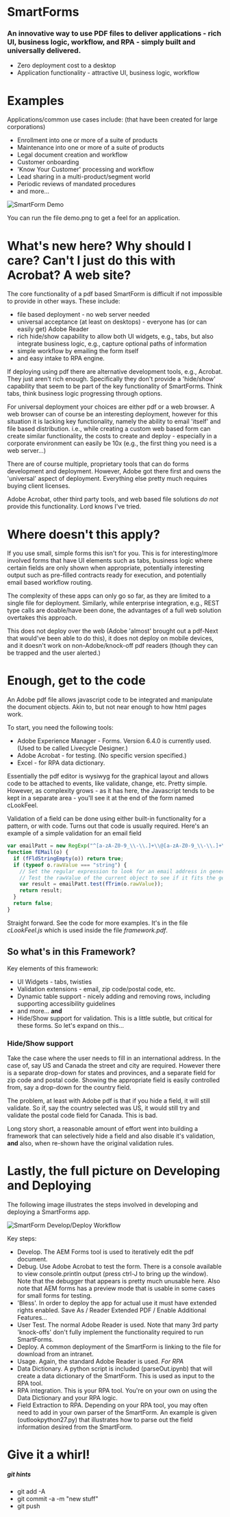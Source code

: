 
# SmartForms
### An innovative way to use PDF files to deliver applications - rich UI, business logic, workflow, and RPA - simply built and universally delivered.

- Zero deployment cost to a desktop
- Application functionality - attractive UI, business logic, workflow

# Examples

Applications/common use cases include: (that have been created for large corporations)

- Enrollment into one or more of a suite of products
- Maintenance into one or more of a suite of products
- Legal document creation and workflow
- Customer onboarding
- 'Know Your Customer' processing and workflow
- Lead sharing in a multi-product/segment world
- Periodic reviews of mandated procedures
- and more...

![SmartForm Demo](/images/demo-KYC.png)

You can run the file demo.png to get a feel for an application.

# What's new here? Why should I care? Can't I just do this with Acrobat? A web site?

The core functionality of a pdf based SmartForm is difficult if not impossible to provide in other ways.
 These include:

- file based deployment - no web server needed
- universal acceptance (at least on desktops) - everyone has (or can easily get) Adobe Reader
- rich hide/show capability to allow both UI widgets, e.g., tabs, but also integrate business logic, e.g., capture optional paths of information
- simple workflow by emailing the form itself
- and easy intake to RPA engine.

If deploying using pdf there are alternative development tools, e.g., Acrobat. They just aren't rich enough. Specifically they don't provide a 'hide/show' capability that seem to be part of the key functionality of SmartForms. Think tabs, think business logic progressing through options.

For universal deployment your choices are either pdf or a web browser. A web browser can of course be an interesting deployment, however for this situation it is lacking key functionality, namely the ability to email 'itself' and file based distribution. i.e., while creating a custom web based form can create similar functionality, the costs to create and deploy - especially in a corporate environment can easily be 10x (e.g., the first thing you need is a web server...)

There are of course multiple, proprietary tools that can do forms development and deployment. However, Adobe got there first and owns the 'universal' aspect of deployment. Everything else pretty much requires buying client licenses.

Adobe Acrobat, other third party tools, and web based file solutions _do not_ provide this functionality. Lord knows I've tried.

# Where doesn't this apply?

If you use small, simple forms this isn't for you. This is for interesting/more involved forms that have UI elements such as tabs, business logic where certain fields are only shown when appropriate, potentially interesting output such as pre-filled contracts ready for execution, and potentially email based workflow routing.

The complexity of these apps can only go so far, as they are limited to a single file for deployment. Similarly, while enterprise integration, e.g., REST type calls are doable/have been done, the advantages of a full web solution overtakes this approach.

This does not deploy over the web (Adobe 'almost' brought out a pdf-Next that would've been able to do this), it does not deploy on mobile devices, and it doesn't work on non-Adobe/knock-off pdf readers (though they can be trapped and the user alerted.)

# Enough, get to the code

An Adobe pdf file allows javascript code to be integrated and manipulate the document objects.   Akin to, but not near enough to how html pages work. 

To start, you need the following tools:

- Adobe Experience Manager - Forms. Version 6.4.0 is currently used. (Used to be called Livecycle Designer.)
- Adobe Acrobat - for testing.    (No specific version specified.)
- Excel - for RPA data dictionary.

Essentially the pdf editor is wysiwyg for the graphical layout and allows code to be attached to events, like validate, change, etc.   Pretty simple.    However, as complexity grows - as it has here, the Javascript tends to be kept in a separate area - you'll see it at the end of the form named cLookFeel.   

Validation of a field can be done using either built-in functionality for a pattern, or with code.   Turns out that code is usually required.   Here's an example of a simple validation for an email field

```javascript
var emailPatt = new RegExp("^[a-zA-Z0-9_\\-\\.]+\\@[a-zA-Z0-9_\\-\\.]+\\.[a-zA-Z]{2,8}$"); // (allows 2-8 characters in domain suffix)
function fEMail(o) {
  if (fFldStringEmpty(o)) return true;
  if (typeof o.rawValue === "string") {
    // Set the regular expression to look for an email address in general form
    // Test the rawValue of the current object to see if it fits the general form of an email address
    var result = emailPatt.test(fTrim(o.rawValue));
    return result;
  }
  return false;
}
```

Straight forward.   See the code for more examples.   It's in the file *cLookFeel.js* which is used inside the file *framework.pdf*.

## So what's in this Framework?

Key elements of this framework:
- UI Widgets - tabs, twisties
- Validation extensions - email, zip code/postal code, etc.
- Dynamic table support - nicely adding and removing rows, including supporting accessibility guidelines
- and more...
**and**
- Hide/Show support for validation.   This is a little subtle, but critical for these forms.   So let's expand on this...

### Hide/Show support

Take the case where the user needs to fill in an international address.    In the case of, say US and Canada the street and city are required.    However there is a separate drop-down for states and provinces, and a separate field for zip code and postal code.     Showing the appropriate field is easily controlled from, say a drop-down for the country field.

The problem, at least with Adobe pdf is that if you hide a field, it will still validate.   So if, say the country selected was US, it would still try and validate the postal code field for Canada.    This is bad.

Long story short, a reasonable amount of effort went into building a framework that can selectively hide a field and also disable it's validation, **and** also, when re-shown have the original validation rules.

# Lastly, the full picture on Developing and Deploying

The following image illustrates the steps involved in developing and deploying a SmartForms app. 

![SmartForm Develop/Deploy Workflow](/images/workflowDiagram.png)

Key steps:
- Develop.   The AEM Forms tool is used to iteratively edit the pdf document.
- Debug.   Use Adobe Acrobat to test the form.   There is a console available to view console.println output (press ctrl-J to bring up the window).    Note that the debugger that appears is pretty much unusable here.    Also note that AEM forms has a preview mode that is usable in some cases for small forms for testing.
- 'Bless'.  In order to deploy the app for actual use it must have extended rights enabled.   Save As / Reader Extended PDF / Enable Additional Features...
- User Test.  The normal Adobe Reader is used.    Note that many 3rd party 'knock-offs' don't fully implement the functionality required to run SmartForms.
- Deploy.   A common deployment of the SmartForm is linking to the file for download from an intranet.
- Usage.   Again, the standard Adobe Reader is used.
*For RPA*
- Data Dictionary.   A python script is included (parseOut.ipynb) that will create a data dictionary of the SmartForm.   This is used as input to the RPA tool.
- RPA integration.    This is your RPA tool.   You're on your own on using the Data Dictionary and your RPA logic.
- Field Extraction to RPA.  Depending on your RPA tool, you may often need to add in your own parser of the SmartForm.   An example is given (outlookpython27.py) that illustrates how to parse out the field information desired from the SmartForm.



# Give it a whirl!




##### git hints

- git add -A
- git commit -a -m "new stuff"
- git push
